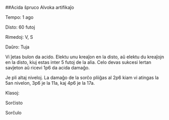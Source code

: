 ##Acida ŝpruco
Alvoka artifikaĵo

Tempo: 1 ago

Disto: 60 futoj

Rimedoj: V, S

Daŭro: Tuja

Vi ĵetas bulon da acido. Elektu unu kreaĵon en la disto, aŭ elektu du kreaĵojn en la disto, kiuj estas inter 5 futoj de la alia. Celo devas sukcesi lertan savĵeton aŭ ricevi 1p6 da acida damaĝo.

Je pli altaj niveloj. La damaĝo de la sorĉo pliiĝas al 2p6 kiam vi atingas la 5an nivelon, 3p6 je la 11a, kaj 4p6 je la 17a.

Klasoj:

Sorĉisto

Sorĉulo

